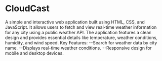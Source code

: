 # CloudCast
A simple and interactive web application built using HTML, CSS, and JavaScript. It allows users to fetch and view real-time weather information for any city using a public weather API. The application features a clean design and provides essential details like temperature, weather conditions, humidity, and wind speed.
Key Features:
--Search for weather data by city name.
--Displays real-time weather conditions.
--Responsive design for mobile and desktop devices.
